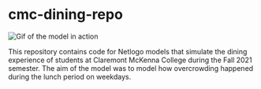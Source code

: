 # cmc-dining-repo
![Gif of the model in action](cmc-dining-model.gif)

This repository contains code for Netlogo models that simulate the dining experience of students at Claremont McKenna College during the Fall 2021 semester. The aim of the model was to model how overcrowding happened during the lunch period on weekdays.


